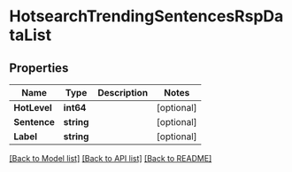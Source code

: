 # HotsearchTrendingSentencesRspDataList

## Properties

Name | Type | Description | Notes
------------ | ------------- | ------------- | -------------
**HotLevel** | **int64** |  | [optional] 
**Sentence** | **string** |  | [optional] 
**Label** | **string** |  | [optional] 

[[Back to Model list]](../README.md#documentation-for-models) [[Back to API list]](../README.md#documentation-for-api-endpoints) [[Back to README]](../README.md)


